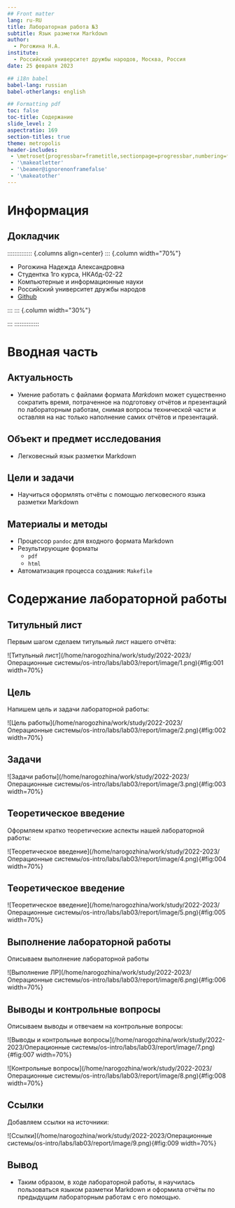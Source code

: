 ```yaml
---
## Front matter
lang: ru-RU
title: Лабораторная работа №3
subtitle: Язык разметки Markdown
author:
  - Рогожина Н.А.
institute:
  - Российский университет дружбы народов, Москва, Россия
date: 25 февраля 2023

## i18n babel
babel-lang: russian
babel-otherlangs: english

## Formatting pdf
toc: false
toc-title: Содержание
slide_level: 2
aspectratio: 169
section-titles: true
theme: metropolis
header-includes:
 - \metroset{progressbar=frametitle,sectionpage=progressbar,numbering=fraction}
 - '\makeatletter'
 - '\beamer@ignorenonframefalse'
 - '\makeatother'
---
```


# Информация

## Докладчик

:::::::::::::: {.columns align=center}
::: {.column width="70%"}

  * Рогожина Надежда Александровна
  * Студентка 1го курса, НКАбд-02-22
  * Компьютерные и информационные науки
  * Российский университет дружбы народов
  * [Github](https://github.com/MikoGreen/study_2022-2023_os-intro)

:::
::: {.column width="30%"}

:::
::::::::::::::

# Вводная часть

## Актуальность

- Умение работать с файлами формата *Markdown* может существенно сократить время, потраченное на подготовку отчётов и презентаций по лабораторным работам, снимая вопросы технической части и оставляя на нас только наполнение самих отчётов и презентаций.

## Объект и предмет исследования

- Легковесный язык разметки Markdown

## Цели и задачи

- Научиться оформлять отчёты с помощью легковесного языка разметки Markdown

## Материалы и методы

- Процессор `pandoc` для входного формата Markdown
- Результирующие форматы
	- `pdf`
	- `html`
- Автоматизация процесса создания: `Makefile`

# Содержание лабораторной работы

## Титульный лист

Первым шагом сделаем титульный лист нашего отчёта:

![Титульный лист](/home/narogozhina/work/study/2022-2023/Операционные системы/os-intro/labs/lab03/report/image/1.png){#fig:001 width=70%}

## Цель

Напишем цель и задачи лабораторной работы:

![Цель работы](/home/narogozhina/work/study/2022-2023/Операционные системы/os-intro/labs/lab03/report/image/2.png){#fig:002 width=70%}

## Задачи

![Задачи работы](/home/narogozhina/work/study/2022-2023/Операционные системы/os-intro/labs/lab03/report/image/3.png){#fig:003 width=70%}

## Теоретическое введение

Оформляем кратко теоретические аспекты нашей лабораторной работы:

![Теоретическое введение](/home/narogozhina/work/study/2022-2023/Операционные системы/os-intro/labs/lab03/report/image/4.png){#fig:004 width=70%}

## Теоретическое введение

![Теоретическое введение](/home/narogozhina/work/study/2022-2023/Операционные системы/os-intro/labs/lab03/report/image/5.png){#fig:005 width=70%}

## Выполнение лабораторной работы

Описываем выполнение лабораторной работы

![Выполнение ЛР](/home/narogozhina/work/study/2022-2023/Операционные системы/os-intro/labs/lab03/report/image/6.png){#fig:006 width=70%}

## Выводы и контрольные вопросы

Описываем выводы и отвечаем на контрольные вопросы:

![Выводы и контрольные вопросы](/home/narogozhina/work/study/2022-2023/Операционные системы/os-intro/labs/lab03/report/image/7.png){#fig:007 width=70%}

![Контрольные вопросы](/home/narogozhina/work/study/2022-2023/Операционные системы/os-intro/labs/lab03/report/image/8.png){#fig:008 width=70%}

## Ссылки

Добавляем ссылки на источники:

![Ссылки](/home/narogozhina/work/study/2022-2023/Операционные системы/os-intro/labs/lab03/report/image/9.png){#fig:009 width=70%}

## Вывод

- Таким образом, в ходе лабораторной работы, я научилась пользоваться языком разметки Markdown и оформила отчёты по предыдущим лабораторным работам с его помощью. 



